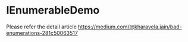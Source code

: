 # IEnumerableDemo
Please refer the detail article https://medium.com/@kharavela.jain/bad-enumerations-281c50063517
